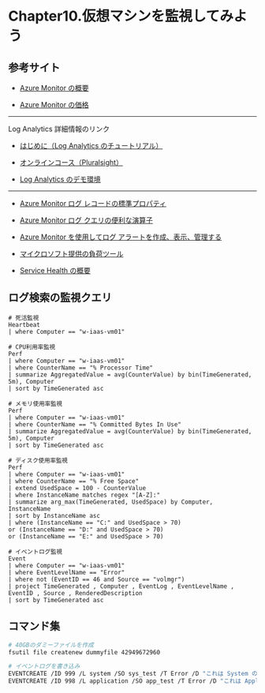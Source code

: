 # Chapter10.仮想マシンを監視してみよう

## 参考サイト

- [Azure Monitor の概要](https://docs.microsoft.com/ja-jp/azure/azure-monitor/overview)

- [Azure Monitor の価格](https://azure.microsoft.com/ja-jp/pricing/details/monitor/)

------
Log Analytics 詳細情報のリンク

- [はじめに（Log Analytics のチュートリアル）](https://docs.microsoft.com/ja-jp/azure/azure-monitor/logs/log-analytics-tutorial)

- [オンラインコース（Pluralsight）](https://www.pluralsight.com/courses/kusto-query-language-kql-from-scratch)

- [Log Analytics のデモ環境](https://ms.portal.azure.com/#blade/Microsoft_Azure_Monitoring_Logs/DemoLogsBlade)

------

- [Azure Monitor ログ レコードの標準プロパティ](https://docs.microsoft.com/ja-jp/azure/azure-monitor/platform/log-standard-properties)

- [Azure Monitor ログ クエリの便利な演算子](https://docs.microsoft.com/ja-jp/azure/azure-monitor/log-query/useful-operators)

- [Azure Monitor を使用してログ アラートを作成、表示、管理する](https://docs.microsoft.com/ja-jp/azure/azure-monitor/platform/alerts-log)

- [マイクロソフト提供の負荷ツール](https://blogs.msdn.microsoft.com/vijaysk/2012/10/26/tools-to-simulate-cpu-memory-disk-load/)

- [Service Health の概要](https://docs.microsoft.com/ja-jp/azure/service-health/service-health-overview)


## ログ検索の監視クエリ
```
# 死活監視
Heartbeat
| where Computer == "w-iaas-vm01"

# CPU利用率監視
Perf
| where Computer == "w-iaas-vm01"
| where CounterName == "% Processor Time"
| summarize AggregatedValue = avg(CounterValue) by bin(TimeGenerated, 5m), Computer
| sort by TimeGenerated asc

# メモリ使用率監視
Perf
| where Computer == "w-iaas-vm01"
| where CounterName == "% Committed Bytes In Use"
| summarize AggregatedValue = avg(CounterValue) by bin(TimeGenerated, 5m), Computer
| sort by TimeGenerated asc

# ディスク使用率監視
Perf
| where Computer == "w-iaas-vm01"
| where CounterName == "% Free Space"
| extend UsedSpace = 100 - CounterValue
| where InstanceName matches regex "[A-Z]:"
| summarize arg_max(TimeGenerated, UsedSpace) by Computer, InstanceName
| sort by InstanceName asc
| where (InstanceName == "C:" and UsedSpace > 70)
or (InstanceName == "D:" and UsedSpace > 70)
or (InstanceName == "E:" and UsedSpace > 70)

# イベントログ監視
Event
| where Computer == "w-iaas-vm01"
| where EventLevelName == "Error"
| where not (EventID == 46 and Source == "volmgr")
| project TimeGenerated , Computer , EventLog , EventLevelName , EventID , Source , RenderedDescription
| sort by TimeGenerated asc
```

## コマンド集
```bash
# 40GBのダミーファイルを作成
fsutil file createnew dummyfile 42949672960

# イベントログを書き込み
EVENTCREATE /ID 999 /L system /SO sys_test /T Error /D "これは System の Error のテストです。"
EVENTCREATE /ID 998 /L application /SO app_test /T Error /D "これは Application の Error のテストです。"
```
